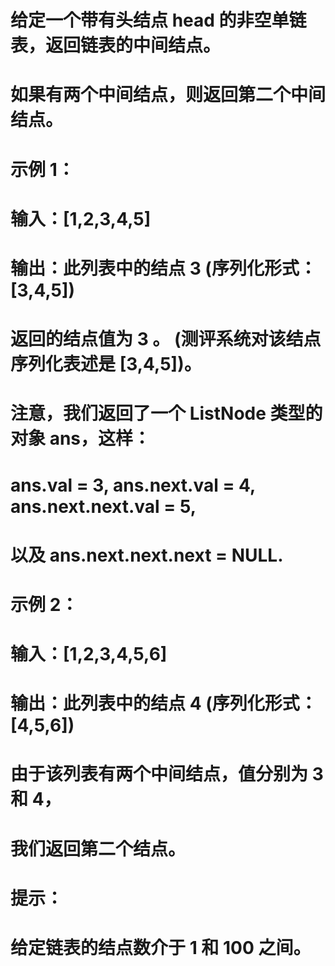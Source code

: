 # 给定一个带有头结点 head 的非空单链表，返回链表的中间结点。
# 如果有两个中间结点，则返回第二个中间结点。
# 示例 1：
# 输入：[1,2,3,4,5]
# 输出：此列表中的结点 3 (序列化形式：[3,4,5])
# 返回的结点值为 3 。 (测评系统对该结点序列化表述是 [3,4,5])。
# 注意，我们返回了一个 ListNode 类型的对象 ans，这样：
# ans.val = 3, ans.next.val = 4, ans.next.next.val = 5, 
# 以及 ans.next.next.next = NULL.
# 示例 2：
# 输入：[1,2,3,4,5,6]
# 输出：此列表中的结点 4 (序列化形式：[4,5,6])
# 由于该列表有两个中间结点，值分别为 3 和 4，
# 我们返回第二个结点。
# 提示：
# 给定链表的结点数介于 1 和 100 之间。